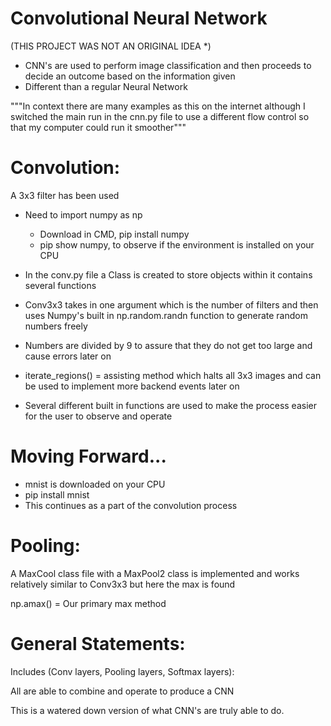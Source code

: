 # Convolutional Neural Network             

(THIS PROJECT WAS NOT AN ORIGINAL IDEA *)

- CNN's are used to perform image classification and then proceeds to decide an outcome based on the information given
- Different than a regular Neural Network

"""In context there are many examples as this on the internet although I switched the main run in the cnn.py file to use a different flow control so that my computer could run it smoother"""

# Convolution:

A 3x3 filter has been used
   - Need to import numpy as np
       - Download in CMD, pip install numpy
       - pip show numpy, to observe if the environment is installed on your CPU

- In the conv.py file a Class is created to store objects within it contains several functions
- Conv3x3 takes in one argument which is the number of filters and then uses Numpy's built in np.random.randn function
  to generate random numbers freely
- Numbers are divided by 9 to assure that they do not get too large and cause errors later on

- iterate_regions() = assisting method which halts all 3x3 images and can be used to implement more backend events later on
- Several different built in functions are used to make the process easier for the user to observe and operate


 # Moving Forward...

  - mnist is downloaded on your CPU
  - pip install mnist
  - This continues as a part of the convolution process
 
# Pooling:

A MaxCool class file with a MaxPool2 class is implemented and works relatively similar to Conv3x3 but here the max is found 

np.amax() = Our primary max method 

# General Statements:

Includes (Conv layers, Pooling layers, Softmax layers):

All are able to combine and operate to produce a CNN

This is a watered down version of what CNN's are truly able to  do.
